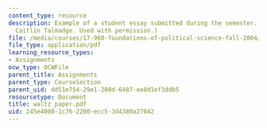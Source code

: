 ```yaml
---
content_type: resource
description: Example of a student essay submitted during the semester. (Courtesy of
  Caitlin Talmadge. Used with permission.)
file: /media/courses/17-960-foundations-of-political-science-fall-2004/245e40001c762200ecc53d4380a27042_waltz_paper.pdf
file_type: application/pdf
learning_resource_types:
- Assignments
ocw_type: OCWFile
parent_title: Assignments
parent_type: CourseSection
parent_uid: dd51e754-29e1-208d-6487-ee0d1ef3ddb5
resourcetype: Document
title: waltz_paper.pdf
uid: 245e4000-1c76-2200-ecc5-3d4380a27042
---
```

